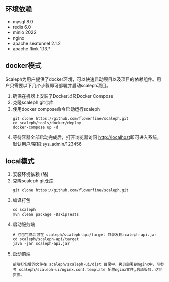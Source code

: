 ## 环境依赖

- mysql 8.0
- redis 6.0
- minio 2022
- nginx
- apache seatunnel 2.1.2
- apache flink 1.13.*

## docker模式

Scaleph为用户提供了docker环境，可以快速启动项目以及项目的依赖组件。用户只需要以下几个步骤即可部署并启动scaleph项目。

1. 确保在机器上安装了Docker以及Docker Compose
2. 克隆scaleph git仓库
3. 使用docker compose命令启动运行scaleph
    ```shell
    git clone https://github.com/flowerfine/scaleph.git
    cd scaleph/tools/docker/deploy
    docker-compose up -d
    ```
4. 等待容器全部启动完成后，打开浏览器访问 [http://localhost](http://localhost/)即可进入系统，默认用户/密码:sys_admin/123456

## local模式
1. 安装环境依赖 (略)
2. 克隆scaleph git仓库
   ```shell
   git clone https://github.com/flowerfine/scaleph.git
   ```
3. 编译打包
   ```shell
   cd scaleph
   mvn clean package -DskipTests
   ```
4. 启动服务端
   ```shell
   # 打包完成后可在 scaleph/scaleph-api/target 目录发现scaleph-api.jar
   cd scaleph/scaleph-api/target
   java -jar scaleph-api.jar
   ```
5. 启动前端
   ```text
   前端打包后的文件在 scaleph/scaleph-ui/dist 目录中，拷贝部署到nginx中，可参考 scaleph/scaleph-ui/nginx.conf.template 配置nginx文件,启动服务，访问页面。
   ```
